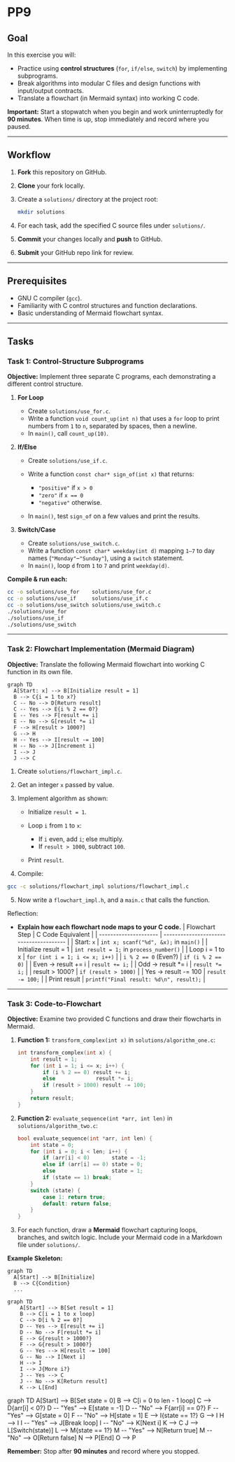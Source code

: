 # PP9

## Goal

In this exercise you will:

* Practice using **control structures** (`for`, `if/else`, `switch`) by implementing subprograms.
* Break algorithms into modular C files and design functions with input/output contracts.
* Translate a flowchart (in Mermaid syntax) into working C code.

**Important:** Start a stopwatch when you begin and work uninterruptedly for **90 minutes**. When time is up, stop immediately and record where you paused.

---

## Workflow

1. **Fork** this repository on GitHub.
2. **Clone** your fork locally.
3. Create a `solutions/` directory at the project root:

   ```bash
   mkdir solutions
   ```
4. For each task, add the specified C source files under `solutions/`.
5. **Commit** your changes locally and **push** to GitHub.
6. **Submit** your GitHub repo link for review.

---

## Prerequisites

* GNU C compiler (`gcc`).
* Familiarity with C control structures and function declarations.
* Basic understanding of Mermaid flowchart syntax.

---

## Tasks

### Task 1: Control-Structure Subprograms

**Objective:** Implement three separate C programs, each demonstrating a different control structure.

1. **For Loop**

   * Create `solutions/use_for.c`.
   * Write a function `void count_up(int n)` that uses a `for` loop to print numbers from `1` to `n`, separated by spaces, then a newline.
   * In `main()`, call `count_up(10)`.

2. **If/Else**

   * Create `solutions/use_if.c`.
   * Write a function `const char* sign_of(int x)` that returns:

     * `"positive"` if `x > 0`
     * `"zero"` if `x == 0`
     * `"negative"` otherwise.
   * In `main()`, test `sign_of` on a few values and print the results.

3. **Switch/Case**

   * Create `solutions/use_switch.c`.
   * Write a function `const char* weekday(int d)` mapping `1–7` to day names (`"Monday"`–`"Sunday"`), using a `switch` statement.
   * In `main()`, loop `d` from `1` to `7` and print `weekday(d)`.

**Compile & run each:**

```bash
cc -o solutions/use_for    solutions/use_for.c
cc -o solutions/use_if     solutions/use_if.c
cc -o solutions/use_switch solutions/use_switch.c
./solutions/use_for
./solutions/use_if
./solutions/use_switch
```

---

### Task 2: Flowchart Implementation (Mermaid Diagram)

**Objective:** Translate the following Mermaid flowchart into working C function in its own file.

```mermaid
graph TD
  A[Start: x] --> B[Initialize result = 1]
  B --> C{i = 1 to x?}
  C -- No --> D[Return result]
  C -- Yes --> E{i % 2 == 0?}
  E -- Yes --> F[result += i]
  E -- No --> G[result *= i]
  F --> H[result > 1000?]
  G --> H
  H -- Yes --> I[result -= 100]
  H -- No --> J[Increment i]
  I --> J
  J --> C
```

1. Create `solutions/flowchart_impl.c`.
2. Get an integer `x` passed by value.
3. Implement algorithm as shown:

   * Initialize `result = 1`.
   * Loop `i` from `1` to `x`:

     * If `i` even, add `i`; else multiply.
     * If `result > 1000`, subtract `100`.
   * Print `result`.
4. Compile:

```bash
gcc -c solutions/flowchart_impl solutions/flowchart_impl.c
```
5. Now write a `flowchart_impl.h`, and a `main.c` that calls the function. 

Reflection:

* **Explain how each flowchart node maps to your C code.**
| Flowchart Step        | C Code Equivalent                       |
| --------------------- | --------------------------------------- |
| Start: `x`            | `int x; scanf("%d", &x);` in `main()`   |
| Initialize result = 1 | `int result = 1;` in `process_number()` |
| Loop i = 1 to x       | `for (int i = 1; i <= x; i++)`          |
| `i % 2 == 0` (Even?)  | `if (i % 2 == 0)`                       |
| Even → result += i    | `result += i;`                          |
| Odd → result \*= i    | `result *= i;`                          |
| result > 1000?        | `if (result > 1000)`                    |
| Yes → result -= 100   | `result -= 100;`                        |
| Print result          | `printf("Final result: %d\n", result);` |

---

### Task 3: Code-to-Flowchart

**Objective:** Examine two provided C functions and draw their flowcharts in Mermaid.

1. **Function 1:** `transform_complex(int x)` in `solutions/algorithm_one.c`:

   ```c
   int transform_complex(int x) {
       int result = 1;
       for (int i = 1; i <= x; i++) {
           if (i % 2 == 0) result += i;
           else             result *= i;
           if (result > 1000) result -= 100;
       }
       return result;
   }
   ```
2. **Function 2:** `evaluate_sequence(int *arr, int len)` in `solutions/algorithm_two.c`:

   ```c
   bool evaluate_sequence(int *arr, int len) {
       int state = 0;
       for (int i = 0; i < len; i++) {
           if (arr[i] < 0)       state = -1;
           else if (arr[i] == 0) state = 0;
           else                  state = 1;
           if (state == 1) break;
       }
       switch (state) {
           case 1: return true;
           default: return false;
       }
   }
   ```
3. For each function, draw a **Mermaid** flowchart capturing loops, branches, and switch logic. Include your Mermaid code in a Markdown file under `solutions/`.

**Example Skeleton:**

```mermaid
graph TD
  A[Start] --> B[Initialize]
  B --> C{Condition}
  ...
```



```mermaid
graph TD
    A[Start] --> B[Set result = 1]
    B --> C[i = 1 to x loop]
    C --> D[i % 2 == 0?]
    D -- Yes --> E[result += i]
    D -- No --> F[result *= i]
    E --> G{result > 1000?}
    F --> G{result > 1000?}
    G -- Yes --> H[result -= 100]
    G -- No --> I[Next i]
    H --> I
    I --> J{More i?}
    J -- Yes --> C
    J -- No --> K[Return result]
    K --> L[End]
```





graph TD
    A[Start] --> B[Set state = 0]
    B --> C[i = 0 to len - 1 loop]
    C --> D{arr[i] < 0?}
    D -- "Yes" --> E[state = -1]
    D -- "No" --> F{arr[i] == 0?}
    F -- "Yes" --> G[state = 0]
    F -- "No" --> H[state = 1]
    E --> I{state == 1?}
    G --> I
    H --> I
    I -- "Yes" --> J[Break loop]
    I -- "No" --> K[Next i]
    K --> C
    J --> L[Switch(state)]
    L --> M{state == 1?}
    M -- "Yes" --> N[Return true]
    M -- "No" --> O[Return false]
    N --> P[End]
    O --> P


**Remember:** Stop after **90 minutes** and record where you stopped.
